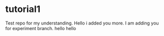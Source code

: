 # tutorial1
Test repo for my understanding.
Hello i added you more.
I am adding you for experiment branch.
hello hello
